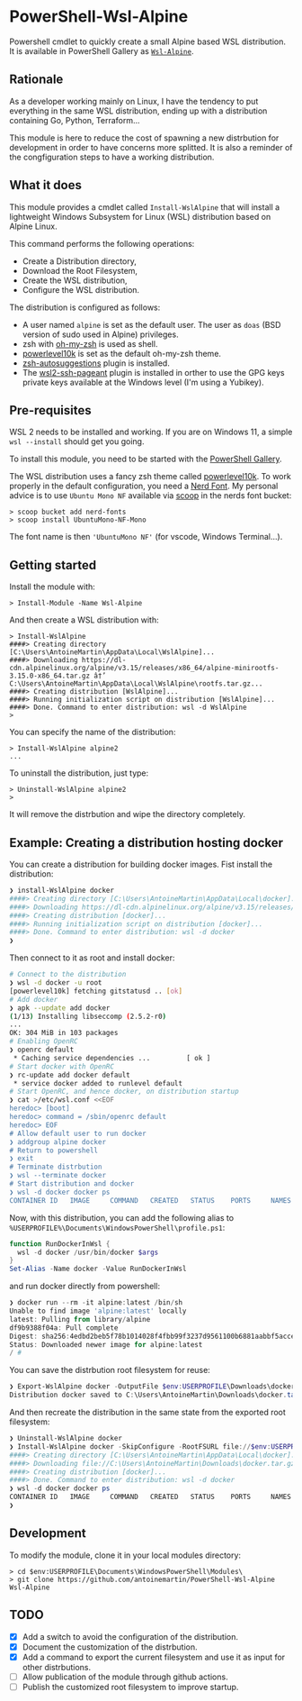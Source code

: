 # PowerShell-Wsl-Alpine

Powershell cmdlet to quickly create a small Alpine based WSL distribution. It is
available in PowerShell Gallery as
[`Wsl-Alpine`](https://www.powershellgallery.com/packages/Wsl-Alpine/1.1).

## Rationale

As a developer working mainly on Linux, I have the tendency to put everything in
the same WSL distribution, ending up with a distribution containing Go, Python,
Terraform...

This module is here to reduce the cost of spawning a new distrbution for
development in order to have concerns more splitted. It is also a reminder of
the congfiguration steps to have a working distribution.

## What it does

This module provides a cmdlet called `Install-WslAlpine` that will install a
lightweight Windows Subsystem for Linux (WSL) distribution based on Alpine
Linux.

This command performs the following operations:

- Create a Distribution directory,
- Download the Root Filesystem,
- Create the WSL distribution,
- Configure the WSL distribution.

The distribution is configured as follows:

- A user named `alpine` is set as the default user. The user as `doas` (BSD
  version of sudo used in Alpine) privileges.
- zsh with [oh-my-zsh](https://ohmyz.sh/) is used as shell.
- [powerlevel10k](https://github.com/romkatv/powerlevel10k) is set as the
  default oh-my-zsh theme.
- [zsh-autosuggestions](https://github.com/zsh-users/zsh-autosuggestions) plugin
  is installed.
- The
  [wsl2-ssh-pageant](https://github.com/antoinemartin/wsl2-ssh-pageant-oh-my-zsh-plugin)
  plugin is installed in orther to use the GPG keys private keys available at
  the Windows level (I'm using a Yubikey).

## Pre-requisites

WSL 2 needs to be installed and working. If you are on Windows 11, a simple
`wsl --install` should get you going.

To install this module, you need to be started with the
[PowerShell Gallery](https://docs.microsoft.com/en-us/powershell/scripting/gallery/getting-started?view=powershell-7.2).

The WSL distribution uses a fancy zsh theme called
[powerlevel10k](https://github.com/romkatv/powerlevel10k). To work properly in
the default configuration, you need a [Nerd Font](https://www.nerdfonts.com/).
My personal advice is to use `Ubuntu Mono NF` available via [scoop](scoop.sh) in
the nerds font bucket:

```console
> scoop bucket add nerd-fonts
> scoop install UbuntuMono-NF-Mono
```

The font name is then `'UbuntuMono NF'` (for vscode, Windows Terminal...).

## Getting started

Install the module with:

```console
> Install-Module -Name Wsl-Alpine
```

And then create a WSL distribution with:

```console
> Install-WslAlpine
####> Creating directory [C:\Users\AntoineMartin\AppData\Local\WslAlpine]...
####> Downloading https://dl-cdn.alpinelinux.org/alpine/v3.15/releases/x86_64/alpine-minirootfs-3.15.0-x86_64.tar.gz â†’ C:\Users\AntoineMartin\AppData\Local\WslAlpine\rootfs.tar.gz...
####> Creating distribution [WslAlpine]...
####> Running initialization script on distribution [WslAlpine]...
####> Done. Command to enter distribution: wsl -d WslAlpine
>
```

You can specify the name of the distribution:

```console
> Install-WslAlpine alpine2
...
```

To uninstall the distribution, just type:

```console
> Uninstall-WslAlpine alpine2
>
```

It will remove the distrbution and wipe the directory completely.

## Example: Creating a distribution hosting docker

You can create a distribution for building docker images. Fist install the
distribution:

```powershell
❯ install-WslAlpine docker
####> Creating directory [C:\Users\AntoineMartin\AppData\Local\docker]...
####> Downloading https://dl-cdn.alpinelinux.org/alpine/v3.15/releases/x86_64/alpine-minirootfs-3.15.0-x86_64.tar.gz â†’ C:\Users\AntoineMartin\AppData\Local\docker\rootfs.tar.gz...
####> Creating distribution [docker]...
####> Running initialization script on distribution [docker]...
####> Done. Command to enter distribution: wsl -d docker
❯
```

Then connect to it as root and install docker:

```bash
# Connect to the distribution
❯ wsl -d docker -u root
[powerlevel10k] fetching gitstatusd .. [ok]
# Add docker
❯ apk --update add docker
(1/13) Installing libseccomp (2.5.2-r0)
...
OK: 304 MiB in 103 packages
# Enabling OpenRC
❯ openrc default
 * Caching service dependencies ...         [ ok ]
# Start docker with OpenRC
❯ rc-update add docker default
 * service docker added to runlevel default
# Start OpenRC, and hence docker, on distribution startup
❯ cat >/etc/wsl.conf <<EOF
heredoc> [boot]
heredoc> command = /sbin/openrc default
heredoc> EOF
# Allow default user to run docker
❯ addgroup alpine docker
# Return to powershell
❯ exit
# Terminate distrbution
❯ wsl --terminate docker
# Start distribution and docker
❯ wsl -d docker docker ps
CONTAINER ID   IMAGE     COMMAND   CREATED   STATUS    PORTS     NAMES
```

Now, with this distribution, you can add the following alias to
`%USERPROFILE%\Documents\WindowsPowerShell\profile.ps1`:

```powershell
function RunDockerInWsl {
  wsl -d docker /usr/bin/docker $args
}
Set-Alias -Name docker -Value RunDockerInWsl
```

and run docker directly from powershell:

```powershell
❯ docker run --rm -it alpine:latest /bin/sh
Unable to find image 'alpine:latest' locally
latest: Pulling from library/alpine
df9b9388f04a: Pull complete
Digest: sha256:4edbd2beb5f78b1014028f4fbb99f3237d9561100b6881aabbf5acce2c4f9454
Status: Downloaded newer image for alpine:latest
/ #
```

You can save the distrbution root filesystem for reuse:

```powershell
❯ Export-WslAlpine docker -OutputFile $env:USERPROFILE\Downloads\docker.tar.gz
Distribution docker saved to C:\Users\AntoineMartin\Downloads\docker.tar.gz
```

And then recreate the distribution in the same state from the exported root
filesystem:

```powershell
❯ Uninstall-WslAlpine docker
❯ Install-WslAlpine docker -SkipConfigure -RootFSURL file://$env:USERPROFILE\Downloads\docker.tar.gz
####> Creating directory [C:\Users\AntoineMartin\AppData\Local\docker]...
####> Downloading file://C:\Users\AntoineMartin\Downloads\docker.tar.gz â†’ C:\Users\AntoineMartin\AppData\Local\docker\rootfs.tar.gz...
####> Creating distribution [docker]...
####> Done. Command to enter distribution: wsl -d docker
❯ wsl -d docker docker ps
CONTAINER ID   IMAGE     COMMAND   CREATED   STATUS    PORTS     NAMES
❯
```

## Development

To modify the module, clone it in your local modules directory:

```console
> cd $env:USERPROFILE\Documents\WindowsPowerShell\Modules\
> git clone https://github.com/antoinemartin/PowerShell-Wsl-Alpine Wsl-Alpine
```

## TODO

- [x] Add a switch to avoid the configuration of the distribution.
- [x] Document the customization of the distrbution.
- [x] Add a command to export the current filesystem and use it as input for
      other distrbutions.
- [ ] Allow publication of the module through github actions.
- [ ] Publish the customized root filesystem to improve startup.
